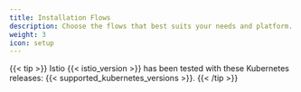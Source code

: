 ```yaml
---
title: Installation Flows
description: Choose the flows that best suits your needs and platform.
weight: 3
icon: setup
---
```


{{< tip >}}
Istio {{< istio_version >}} has been tested with these Kubernetes releases:
{{< supported_kubernetes_versions >}}.
{{< /tip >}}

